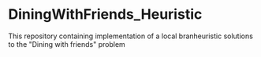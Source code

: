 # DiningWithFriends_Heuristic
 This repository containing implementation of a local branheuristic solutions to the "Dining with friends" problem
